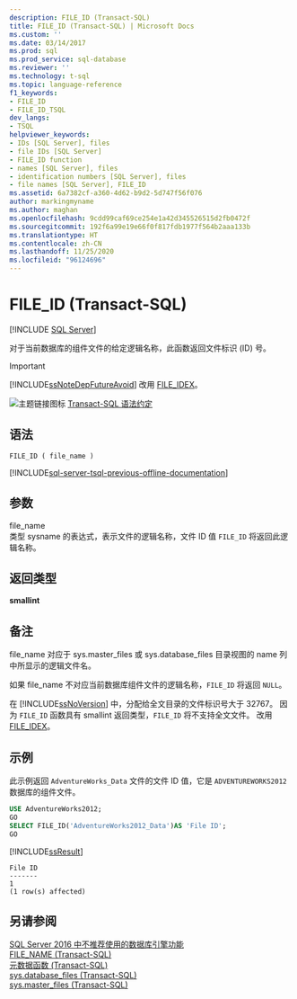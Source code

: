 ```yaml
---
description: FILE_ID (Transact-SQL)
title: FILE_ID (Transact-SQL) | Microsoft Docs
ms.custom: ''
ms.date: 03/14/2017
ms.prod: sql
ms.prod_service: sql-database
ms.reviewer: ''
ms.technology: t-sql
ms.topic: language-reference
f1_keywords:
- FILE_ID
- FILE_ID_TSQL
dev_langs:
- TSQL
helpviewer_keywords:
- IDs [SQL Server], files
- file IDs [SQL Server]
- FILE_ID function
- names [SQL Server], files
- identification numbers [SQL Server], files
- file names [SQL Server], FILE_ID
ms.assetid: 6a7382cf-a360-4d62-b9d2-5d747f56f076
author: markingmyname
ms.author: maghan
ms.openlocfilehash: 9cdd99caf69ce254e1a42d345526515d2fb0472f
ms.sourcegitcommit: 192f6a99e19e66f0f817fdb1977f564b2aaa133b
ms.translationtype: HT
ms.contentlocale: zh-CN
ms.lasthandoff: 11/25/2020
ms.locfileid: "96124696"
---
```

# <a name="file_id-transact-sql"></a>FILE_ID (Transact-SQL)
[!INCLUDE [SQL Server](../../includes/applies-to-version/sqlserver.md)]

对于当前数据库的组件文件的给定逻辑名称，此函数返回文件标识 (ID) 号。  
  
> [!IMPORTANT]  
>  [!INCLUDE[ssNoteDepFutureAvoid](../../includes/ssnotedepfutureavoid-md.md)] 改用 [FILE_IDEX](../../t-sql/functions/file-idex-transact-sql.md)。  
  
 ![主题链接图标](../../database-engine/configure-windows/media/topic-link.gif "“主题链接”图标") [Transact-SQL 语法约定](../../t-sql/language-elements/transact-sql-syntax-conventions-transact-sql.md)  
  
## <a name="syntax"></a>语法  
  
```syntaxsql  
FILE_ID ( file_name )  
```  
  
[!INCLUDE[sql-server-tsql-previous-offline-documentation](../../includes/sql-server-tsql-previous-offline-documentation.md)]

## <a name="arguments"></a>参数
file_name  
类型 sysname 的表达式，表示文件的逻辑名称，文件 ID 值 `FILE_ID` 将返回此逻辑名称。  
  
## <a name="return-types"></a>返回类型  
**smallint**  
  
## <a name="remarks"></a>备注  
file_name 对应于 sys.master_files 或 sys.database_files 目录视图的 name 列中所显示的逻辑文件名。  

如果 file_name 不对应当前数据库组件文件的逻辑名称，`FILE_ID` 将返回 `NULL`。
  
在 [!INCLUDE[ssNoVersion](../../includes/ssnoversion-md.md)] 中，分配给全文目录的文件标识号大于 32767。 因为 `FILE_ID` 函数具有 smallint 返回类型，`FILE_ID` 将不支持全文文件。 改用 [FILE_IDEX](../../t-sql/functions/file-idex-transact-sql.md)。  
  
## <a name="examples"></a>示例  
此示例返回 `AdventureWorks_Data` 文件的文件 ID 值，它是 `ADVENTUREWORKS2012` 数据库的组件文件。  

```sql  
USE AdventureWorks2012;  
GO  
SELECT FILE_ID('AdventureWorks2012_Data')AS 'File ID';  
GO  
```  
  
 [!INCLUDE[ssResult](../../includes/ssresult-md.md)]  
  
```  
File ID   
-------   
1  
(1 row(s) affected)  
```  
  
## <a name="see-also"></a>另请参阅  
 [SQL Server 2016 中不推荐使用的数据库引擎功能](../../database-engine/deprecated-database-engine-features-in-sql-server-2016.md)   
 [FILE_NAME (Transact-SQL)](../../t-sql/functions/file-name-transact-sql.md)   
 [元数据函数 (Transact-SQL)](../../t-sql/functions/metadata-functions-transact-sql.md)   
 [sys.database_files (Transact-SQL)](../../relational-databases/system-catalog-views/sys-database-files-transact-sql.md)   
 [sys.master_files (Transact-SQL)](../../relational-databases/system-catalog-views/sys-master-files-transact-sql.md)  
  
  
